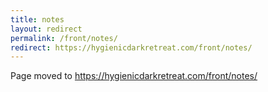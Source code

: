 ```yaml
---
title: notes
layout: redirect
permalink: /front/notes/
redirect: https://hygienicdarkretreat.com/front/notes/
---
```


Page moved to <https://hygienicdarkretreat.com/front/notes/>

